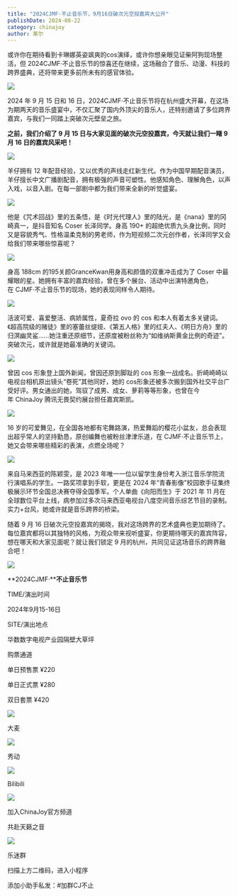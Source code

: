 ```yaml
---
title: "2024CJMF·不止音乐节，9月16日破次元空投嘉宾大公开"
publishDate: 2024-08-22
category: chinajoy
author: 莱尔
---
```


或许你在期待看到卡琳娜英姿飒爽的cos演绎，或许你想亲眼见证柴阿狗现场整活，但 2024CJMF·不止音乐节的惊喜还在继续，这场融合了音乐、动漫、科技的跨界盛典，还将带来更多前所未有的感官体验。

![](https://ec-net-1251389766.cos.ap-shanghai.myqcloud.com/wp-content/uploads/2024/08/20240822143739171-589x1024.png)

2024 年 9 月 15 日和 16 日，2024CJMF·不止音乐节将在杭州盛大开幕，在这场为期两天的音乐盛宴中，不仅汇聚了国内外顶尖的音乐人，还特别邀请了多位跨界嘉宾，与我们一同踏上突破次元壁垒之旅。

**之前，我们介绍了 9 月 15 日与大家见面的破次元空投嘉宾，今天就让我们一睹 9 月 16 日的嘉宾风采吧！**

![](https://ec-net-1251389766.cos.ap-shanghai.myqcloud.com/wp-content/uploads/2024/08/20240822143742441.png)

羊仔拥有 12 年配音经验，又以优秀的声线走红新生代。作为中国早期配音演员，羊仔擅长中文广播剧配音，拥有极强的声音可塑性。他感知角色、理解角色，以声入戏，以音入剧。在每一部剧中都为我们带来全新的听觉盛宴。

![](https://ec-net-1251389766.cos.ap-shanghai.myqcloud.com/wp-content/uploads/2024/08/20240822143745761-589x1024.png)

他是《咒术回战》里的五条悟，是《时光代理人》里的陆光，是《nana》里的冈崎真一，是抖音知名 Coser 长泽同学。身高 190+ 的超绝优质九头身比例，同时又是容貌秀气、性格温柔克制的男老师，作为短视频二次元创作者，长泽同学又会给我们带来哪些惊喜呢？

![](https://ec-net-1251389766.cos.ap-shanghai.myqcloud.com/wp-content/uploads/2024/08/20240822143748120-589x1024.png)

身高 188cm 的195关颜GranceKwan用身高和颜值的双重冲击成为了 Coser 中最耀眼的星。她拥有丰富的嘉宾经验，曾在多个展台、活动中出演特邀角色，在 CJMF·不止音乐节的现场，她的表现同样令人期待。

![](https://ec-net-1251389766.cos.ap-shanghai.myqcloud.com/wp-content/uploads/2024/08/20240822143750459-589x1024.png)

活波可爱、喜爱整活、病娇属性，夏奇拉 ovo 的 cos 和本人有着太多关键词。《超高院级的赌徒》里的塞蕾丝缇娅、《第五人格》里的红夫人、《明日方舟》里的归溟幽灵鲨……她注重还原细节，还原度被粉丝称为“如维纳斯黄金比例的奇迹”。突破次元，或许就是她最准确的关键词。

![](https://ec-net-1251389766.cos.ap-shanghai.myqcloud.com/wp-content/uploads/2024/08/20240822143754990-589x1024.png)

曾因 cos 形象登上国外新闻，曾因还原到脚趾的 cos 形象一战成名。折崎崎崎以电视台相机原出镜头“卷死”其他同好，她的 cos形象还被多次搬到国外社交平台广受好评。男女通出的她，驾驭了成男、成女、萝莉等等形象，也曾在今年 ChinaJoy 腾讯无畏契约展台担任嘉宾斯凯。

![](https://ec-net-1251389766.cos.ap-shanghai.myqcloud.com/wp-content/uploads/2024/08/20240822143757724-589x1024.png)

16 岁的可爱舞见，在全国各地都有宅舞路演，热爱舞蹈的樱花小盆友，总会表现出超乎常人的坚持勤恳，原创编舞也被粉丝津津乐道，在 CJMF·不止音乐节上，她又会带来哪些精彩的表演，点燃全场呢？

![](https://ec-net-1251389766.cos.ap-shanghai.myqcloud.com/wp-content/uploads/2024/08/20240822143800782-589x1024.png)

来自马来西亚的陈颖雯，是 2023 年唯一一位以留学生身份考入浙江音乐学院流行演唱系的学生。一路奖项拿到手软，更是在 2024 年“青春影像”校园歌手征集终极展示环节全国总决赛夺得全国季军。个人单曲《向阳而生》于 2021 年 11 月在全球数位平台上线，病参加过多次马来西亚电视台八度空间音乐综艺节目的录制。实力+台风，她或许就是音乐跨界的桥梁。

随着 9 月 16 日破次元空投嘉宾的揭晓，我对这场跨界的艺术盛典也更加期待了。每位嘉宾都将以其独特的风格，为观众带来视听盛宴，你更期待哪天的嘉宾阵容，想在哪天和大家见面呢？就让我们锁定 9 月的杭州，共同见证这场音乐的跨界融合吧！

![](https://ec-net-1251389766.cos.ap-shanghai.myqcloud.com/wp-content/uploads/2024/08/20240822143804366.png)

**2024CJMF·****不止音乐节**

TIME/演出时间

2024年9月15-16日

SITE/演出地点

华数数字电视产业园隔壁大草坪

购票通道

单日预售票 ¥220

单日正式票 ¥280

双日套票 ¥420

![](https://ec-net-1251389766.cos.ap-shanghai.myqcloud.com/wp-content/uploads/2024/08/20240822143807508.png)

大麦

![](https://ec-net-1251389766.cos.ap-shanghai.myqcloud.com/wp-content/uploads/2024/08/20240822143809493.png)

秀动

![](https://ec-net-1251389766.cos.ap-shanghai.myqcloud.com/wp-content/uploads/2024/08/20240822143812714.png)

Bilibili

![](https://ec-net-1251389766.cos.ap-shanghai.myqcloud.com/wp-content/uploads/2024/08/20240822143814363.png)

加入ChinaJoy官方频道

共赴天籁之音

![](https://ec-net-1251389766.cos.ap-shanghai.myqcloud.com/wp-content/uploads/2024/08/20240822143816858.png)

乐迷群

扫描上方二维码，进入小程序

添加小助手私发：#加群CJ不止
